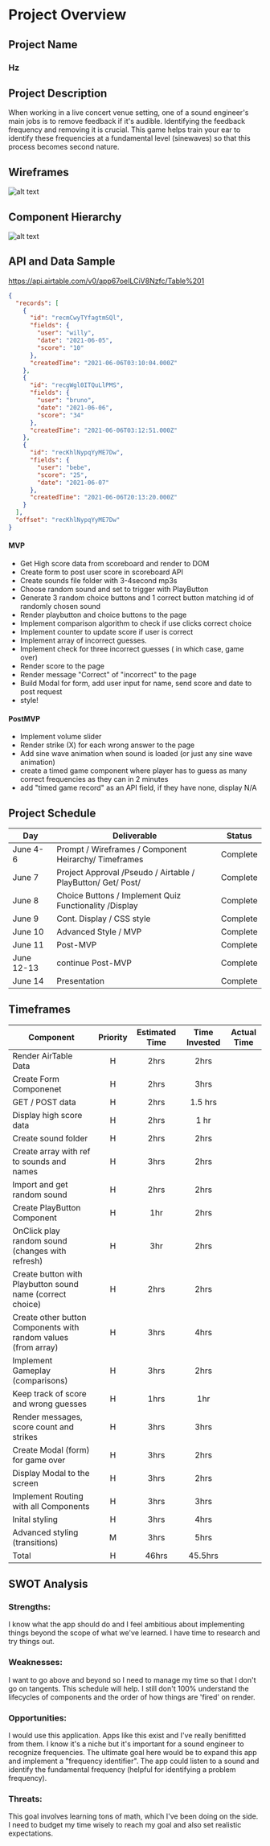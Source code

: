 # Project Overview

## Project Name

### Hz

## Project Description

When working in a live concert venue setting, one of a sound engineer's main jobs is to remove feedback if it's audible. Identifying the feedback frequency and removing it is crucial. This game helps train your ear to identify these frequencies at a fundamental level (sinewaves) so that this process becomes second nature.

## Wireframes

![alt text](https://res.cloudinary.com/willnolin/image/upload/v1623009615/Hz_1_u1ubwb.png "WireFrame Hz")

## Component Hierarchy

![alt text](https://res.cloudinary.com/willnolin/image/upload/v1623010343/Hz-components_ufcdub.png "Components Hz")

## API and Data Sample

https://api.airtable.com/v0/app67oeILCiV8Nzfc/Table%201

```json
{
  "records": [
    {
      "id": "recmCwyTYfagtmSQl",
      "fields": {
        "user": "willy",
        "date": "2021-06-05",
        "score": "10"
      },
      "createdTime": "2021-06-06T03:10:04.000Z"
    },
    {
      "id": "recgWgl0ITQuLlPMS",
      "fields": {
        "user": "bruno",
        "date": "2021-06-06",
        "score": "34"
      },
      "createdTime": "2021-06-06T03:12:51.000Z"
    },
    {
      "id": "recKhlNypqYyME7Dw",
      "fields": {
        "user": "bebe",
        "score": "25",
        "date": "2021-06-07"
      },
      "createdTime": "2021-06-06T20:13:20.000Z"
    }
  ],
  "offset": "recKhlNypqYyME7Dw"
}
```

#### MVP

- Get High score data from scoreboard and render to DOM
- Create form to post user score in scoreboard API
- Create sounds file folder with 3-4second mp3s
- Choose random sound and set to trigger with PlayButton
- Generate 3 random choice buttons and 1 correct button matching id of randomly chosen sound
- Render playbutton and choice buttons to the page
- Implement comparison algorithm to check if use clicks correct choice
- Implement counter to update score if user is correct
- Implement array of incorrect guesses.
- Implement check for three incorrect guesses ( in which case, game over)
- Render score to the page
- Render message "Correct" of "incorrect" to the page
- Build Modal for form, add user input for name, send score and date to post request
- style!

#### PostMVP

- Implement volume slider
- Render strike (X) for each wrong answer to the page
- Add sine wave animation when sound is loaded (or just any sine wave animation)
- create a timed game component where player has to guess as many correct frequencies as they can in 2 minutes
- add "timed game record" as an API field, if they have none, display N/A

## Project Schedule

| Day        | Deliverable                                                  | Status   |
| ---------- | ------------------------------------------------------------ | -------- |
| June 4-6   | Prompt / Wireframes / Component Heirarchy/ Timeframes        | Complete |
| June 7     | Project Approval /Pseudo / Airtable / PlayButton/ Get/ Post/ | Complete |
| June 8     | Choice Buttons / Implement Quiz Functionality /Display       | Complete |
| June 9     | Cont. Display / CSS style                                    | Complete |
| June 10    | Advanced Style / MVP                                         | Complete |
| June 11    | Post-MVP                                                     | Complete |
| June 12-13 | continue Post-MVP                                            | Complete |
| June 14    | Presentation                                                 | Complete |

## Timeframes

| Component                                                      | Priority | Estimated Time | Time Invested | Actual Time |
| -------------------------------------------------------------- | :------: | :------------: | :-----------: | :---------: |
| Render AirTable Data                                           |    H     |      2hrs      |     2hrs      |             |
| Create Form Componenet                                         |    H     |      2hrs      |     3hrs      |             |
| GET / POST data                                                |    H     |      2hrs      |    1.5 hrs    |             |
| Display high score data                                        |    H     |      2hrs      |     1 hr      |             |
| Create sound folder                                            |    H     |      2hrs      |     2hrs      |             |
| Create array with ref to sounds and names                      |    H     |      3hrs      |     2hrs      |             |
| Import and get random sound                                    |    H     |      2hrs      |     2hrs      |             |
| Create PlayButton Component                                    |    H     |      1hr       |     2hrs      |             |
| OnClick play random sound (changes with refresh)               |    H     |      3hr       |     2hrs      |             |
| Create button with Playbutton sound name (correct choice)      |    H     |      2hrs      |     2hrs      |             |
| Create other button Components with random values (from array) |    H     |      3hrs      |     4hrs      |             |
| Implement Gameplay (comparisons)                               |    H     |      3hrs      |     2hrs      |             |
| Keep track of score and wrong guesses                          |    H     |      1hrs      |      1hr      |             |
| Render messages, score count and strikes                       |    H     |      3hrs      |     3hrs      |             |
| Create Modal (form) for game over                              |    H     |      3hrs      |     2hrs      |             |
| Display Modal to the screen                                    |    H     |      3hrs      |     2hrs      |             |
| Implement Routing with all Components                          |    H     |      3hrs      |     3hrs      |             |
| Inital styling                                                 |    H     |      3hrs      |     4hrs      |             |
| Advanced styling (transitions)                                 |    M     |      3hrs      |     5hrs      |             |
| Total                                                          |    H     |     46hrs      |    45.5hrs    |             |

## SWOT Analysis

### Strengths:

I know what the app should do and I feel ambitious about implementing things beyond the scope of what we've learned. I have time to research and try things out.

### Weaknesses:

I want to go above and beyond so I need to manage my time so that I don't go on tangents. This schedule will help. I still don't 100% understand the lifecycles of components and the order of how things are 'fired' on render.

### Opportunities:

I would use this application. Apps like this exist and I've really benifitted from them. I know it's a niche but it's important for a sound engineer to recognize frequencies. The ultimate goal here would be to expand this app and implement a "frequency identifier". The app could listen to a sound and identify the fundamental frequency (helpful for identifying a problem frequency).

### Threats:

This goal involves learning tons of math, which I've been doing on the side. I need to budget my time wisely to reach my goal and also set realistic expectations.
